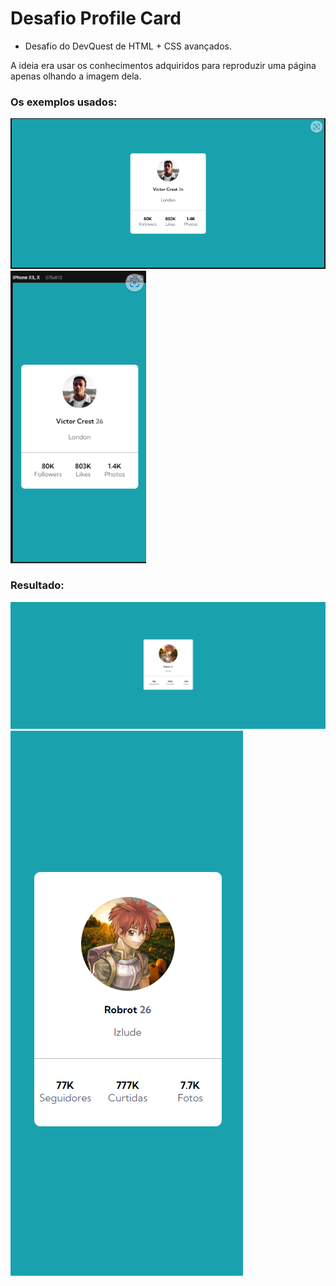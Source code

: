 # Desafio Profile Card
- Desafio do DevQuest de HTML + CSS avançados.

A ideia era usar os conhecimentos adquiridos para reproduzir uma página apenas olhando a imagem dela.

### Os exemplos usados:
<img src="design/exemplodesktop.png"/>
<img src="design/exemplomobile.png"/>

### Resultado:

<img src="design/Screenshot1.png"/><img src="design/Screenshot2.png"/>
